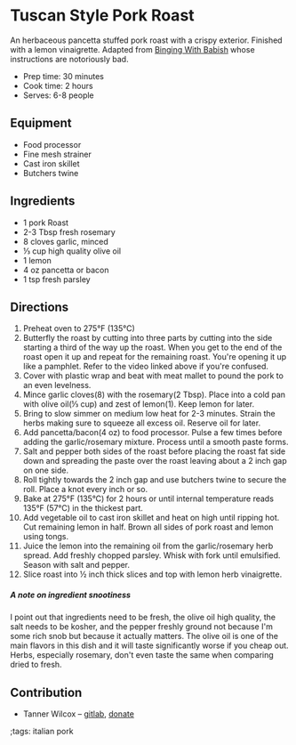 # Tuscan Style Pork Roast

An herbaceous pancetta stuffed pork roast with a crispy exterior. Finished with a lemon vinaigrette.
Adapted from [Binging With Babish](https://www.youtube.com/watch?v=AgFaljoriYA) whose instructions are notoriously bad.

- Prep time: 30 minutes
- Cook time: 2 hours
- Serves: 6-8 people

## Equipment

- Food processor
- Fine mesh strainer
- Cast iron skillet
- Butchers twine

## Ingredients

- 1 pork Roast
- 2-3 Tbsp fresh rosemary
- 8 cloves garlic, minced
- ⅓ cup high quality olive oil
- 1 lemon
- 4 oz pancetta or bacon
- 1 tsp fresh parsley

## Directions

1. Preheat oven to 275°F (135°C)
2. Butterfly the roast by cutting into three parts by cutting into the side starting a third of the way up the roast. When you get to the end of the roast open it up and repeat for the remaining roast. You're opening it up like a pamphlet. Refer to the video linked above if you're confused.
3. Cover with plastic wrap and beat with meat mallet to pound the pork to an even levelness.
4. Mince garlic cloves(8) with the rosemary(2 Tbsp). Place into a cold pan with olive oil(⅓ cup) and zest of lemon(1). Keep lemon for later.
5. Bring to slow simmer on medium low heat for 2-3 minutes. Strain the herbs making sure to squeeze all excess oil. Reserve oil for later.
6. Add pancetta/bacon(4 oz) to food processor. Pulse a few times before adding the garlic/rosemary mixture. Process until a smooth paste forms.
7. Salt and pepper both sides of the roast before placing the roast fat side down and spreading the paste over the roast leaving about a 2 inch gap on one side.
8. Roll tightly towards the 2 inch gap and use butchers twine to secure the roll. Place a knot every inch or so.
9. Bake at 275°F (135°C) for 2 hours or until internal temperature reads 135°F (57°C) in the thickest part.
10. Add vegetable oil to cast iron skillet and heat on high until ripping hot. Cut remaining lemon in half. Brown all sides of pork roast and lemon using tongs.
11. Juice the lemon into the remaining oil from the garlic/rosemary herb spread. Add freshly chopped parsley. Whisk with fork until emulsified. Season with salt and pepper.
12. Slice roast into ½ inch thick slices and top with lemon herb vinaigrette.

##### A note on ingredient snootiness

I point out that ingredients need to be fresh, the olive oil high quality, the salt needs to be kosher, and the pepper freshly ground not because I'm some rich snob but because it actually matters. The olive oil is one of the main flavors in this dish and it will taste significantly worse if you cheap out. Herbs, especially rosemary, don't even taste the same when comparing dried to fresh.

## Contribution

- Tanner Wilcox – [gitlab](https://git.najer.info/twiclo), [donate](https://twil.cx/donate.txt)

;tags: italian pork
